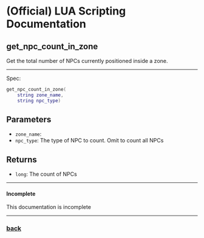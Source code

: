
# (Official) LUA Scripting Documentation

## get_npc_count_in_zone

Get the total number of NPCs currently positioned inside a zone.

___

Spec:

```lua
get_npc_count_in_zone(
	string zone_name,
	string npc_type)
```

## Parameters

- `zone_name`: 
- `npc_type`: The type of NPC to count. Omit to count all NPCs

## Returns

- `long`: The count of NPCs

___

#### Incomplete

This documentation is incomplete

___

### [back](../getters)
